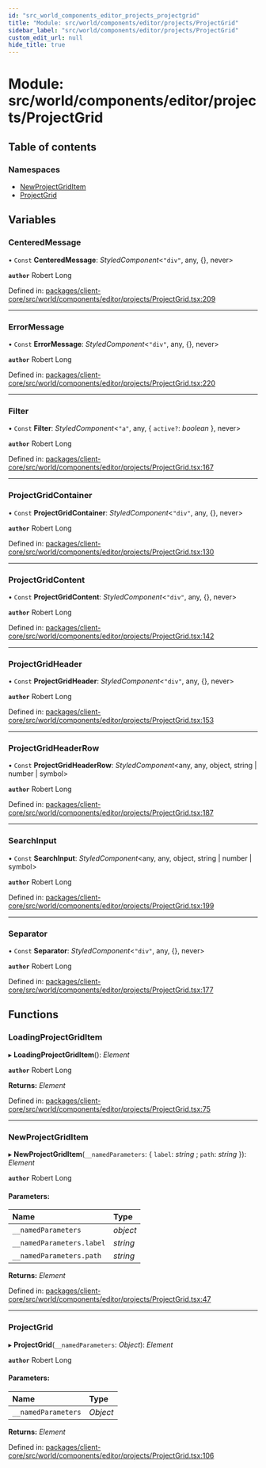 ```yaml
---
id: "src_world_components_editor_projects_projectgrid"
title: "Module: src/world/components/editor/projects/ProjectGrid"
sidebar_label: "src/world/components/editor/projects/ProjectGrid"
custom_edit_url: null
hide_title: true
---
```


# Module: src/world/components/editor/projects/ProjectGrid

## Table of contents

### Namespaces

- [NewProjectGridItem](src_world_components_editor_projects_projectgrid.newprojectgriditem.md)
- [ProjectGrid](src_world_components_editor_projects_projectgrid.projectgrid.md)

## Variables

### CenteredMessage

• `Const` **CenteredMessage**: *StyledComponent*<``"div"``, any, {}, never\>

**`author`** Robert Long

Defined in: [packages/client-core/src/world/components/editor/projects/ProjectGrid.tsx:209](https://github.com/xr3ngine/xr3ngine/blob/7e8e151f1/packages/client-core/src/world/components/editor/projects/ProjectGrid.tsx#L209)

___

### ErrorMessage

• `Const` **ErrorMessage**: *StyledComponent*<``"div"``, any, {}, never\>

**`author`** Robert Long

Defined in: [packages/client-core/src/world/components/editor/projects/ProjectGrid.tsx:220](https://github.com/xr3ngine/xr3ngine/blob/7e8e151f1/packages/client-core/src/world/components/editor/projects/ProjectGrid.tsx#L220)

___

### Filter

• `Const` **Filter**: *StyledComponent*<``"a"``, any, { `active?`: *boolean*  }, never\>

**`author`** Robert Long

Defined in: [packages/client-core/src/world/components/editor/projects/ProjectGrid.tsx:167](https://github.com/xr3ngine/xr3ngine/blob/7e8e151f1/packages/client-core/src/world/components/editor/projects/ProjectGrid.tsx#L167)

___

### ProjectGridContainer

• `Const` **ProjectGridContainer**: *StyledComponent*<``"div"``, any, {}, never\>

**`author`** Robert Long

Defined in: [packages/client-core/src/world/components/editor/projects/ProjectGrid.tsx:130](https://github.com/xr3ngine/xr3ngine/blob/7e8e151f1/packages/client-core/src/world/components/editor/projects/ProjectGrid.tsx#L130)

___

### ProjectGridContent

• `Const` **ProjectGridContent**: *StyledComponent*<``"div"``, any, {}, never\>

**`author`** Robert Long

Defined in: [packages/client-core/src/world/components/editor/projects/ProjectGrid.tsx:142](https://github.com/xr3ngine/xr3ngine/blob/7e8e151f1/packages/client-core/src/world/components/editor/projects/ProjectGrid.tsx#L142)

___

### ProjectGridHeader

• `Const` **ProjectGridHeader**: *StyledComponent*<``"div"``, any, {}, never\>

**`author`** Robert Long

Defined in: [packages/client-core/src/world/components/editor/projects/ProjectGrid.tsx:153](https://github.com/xr3ngine/xr3ngine/blob/7e8e151f1/packages/client-core/src/world/components/editor/projects/ProjectGrid.tsx#L153)

___

### ProjectGridHeaderRow

• `Const` **ProjectGridHeaderRow**: *StyledComponent*<any, any, object, string \| number \| symbol\>

**`author`** Robert Long

Defined in: [packages/client-core/src/world/components/editor/projects/ProjectGrid.tsx:187](https://github.com/xr3ngine/xr3ngine/blob/7e8e151f1/packages/client-core/src/world/components/editor/projects/ProjectGrid.tsx#L187)

___

### SearchInput

• `Const` **SearchInput**: *StyledComponent*<any, any, object, string \| number \| symbol\>

**`author`** Robert Long

Defined in: [packages/client-core/src/world/components/editor/projects/ProjectGrid.tsx:199](https://github.com/xr3ngine/xr3ngine/blob/7e8e151f1/packages/client-core/src/world/components/editor/projects/ProjectGrid.tsx#L199)

___

### Separator

• `Const` **Separator**: *StyledComponent*<``"div"``, any, {}, never\>

**`author`** Robert Long

Defined in: [packages/client-core/src/world/components/editor/projects/ProjectGrid.tsx:177](https://github.com/xr3ngine/xr3ngine/blob/7e8e151f1/packages/client-core/src/world/components/editor/projects/ProjectGrid.tsx#L177)

## Functions

### LoadingProjectGridItem

▸ **LoadingProjectGridItem**(): *Element*

**`author`** Robert Long

**Returns:** *Element*

Defined in: [packages/client-core/src/world/components/editor/projects/ProjectGrid.tsx:75](https://github.com/xr3ngine/xr3ngine/blob/7e8e151f1/packages/client-core/src/world/components/editor/projects/ProjectGrid.tsx#L75)

___

### NewProjectGridItem

▸ **NewProjectGridItem**(`__namedParameters`: { `label`: *string* ; `path`: *string*  }): *Element*

**`author`** Robert Long

#### Parameters:

| Name | Type |
| :------ | :------ |
| `__namedParameters` | *object* |
| `__namedParameters.label` | *string* |
| `__namedParameters.path` | *string* |

**Returns:** *Element*

Defined in: [packages/client-core/src/world/components/editor/projects/ProjectGrid.tsx:47](https://github.com/xr3ngine/xr3ngine/blob/7e8e151f1/packages/client-core/src/world/components/editor/projects/ProjectGrid.tsx#L47)

___

### ProjectGrid

▸ **ProjectGrid**(`__namedParameters`: *Object*): *Element*

**`author`** Robert Long

#### Parameters:

| Name | Type |
| :------ | :------ |
| `__namedParameters` | *Object* |

**Returns:** *Element*

Defined in: [packages/client-core/src/world/components/editor/projects/ProjectGrid.tsx:106](https://github.com/xr3ngine/xr3ngine/blob/7e8e151f1/packages/client-core/src/world/components/editor/projects/ProjectGrid.tsx#L106)
